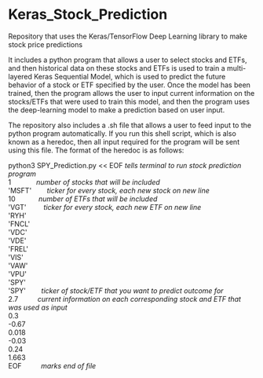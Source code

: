 # Keras_Stock_Prediction
Repository that uses the Keras/TensorFlow Deep Learning library to make stock price predictions


It includes a python program that allows a user to select stocks and ETFs, and then historical data on these stocks and ETFs is used to train a multi-layered Keras Sequential Model, which is used to predict the future behavior of a stock or ETF specified by the user. Once the model has been trained, then the program allows the user to input current information on the stocks/ETFs that were used to train this model, and then the program uses the deep-learning model to make a prediction based on user input. 

The repository also includes a .sh file that allows a user to feed input to the python program automatically. If you run this shell script, which is also known as a heredoc, then all input required for the program will be sent using this file. The format of the heredoc is as follows:

python3 SPY_Prediction.py << EOF *tells terminal to run stock prediction program* \
1             *number of stocks that will be included*\
'MSFT'        *ticker for every stock, each new stock on new line*\
10            *number of ETFs that will be included*\
'VGT'         *ticker for every stock, each new ETF on new line*\
'RYH'\
'FNCL'\
'VDC'\
'VDE'\
'FREL'\
'VIS'\
'VAW'\
'VPU'\
'SPY'\
'SPY'        *ticker of stock/ETF that you want to predict outcome for*\
2.7          *current information on each corresponding stock and ETF that was used as input*\
0.3\
-0.67\
0.018\
-0.03\
0.24\
1.663\
EOF          *marks end of file*

